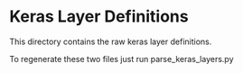 # Keras Layer Definitions
This directory contains the raw keras layer definitions.

To regenerate these two files just run parse\_keras\_layers.py
